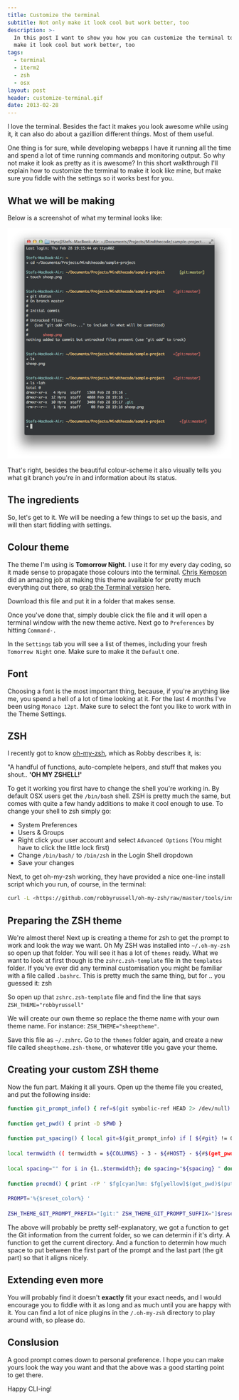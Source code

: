 ```yaml
---
title: Customize the terminal
subtitle: Not only make it look cool but work better, too
description: >-
  In this post I want to show you how you can customize the terminal to not only
  make it look cool but work better, too
tags:
  - terminal
  - iterm2
  - zsh
  - osx
layout: post
header: customize-terminal.gif
date: 2013-02-28
---
```


I love the terminal. Besides the fact it makes you look awesome while using it, it can also do about a gazillion different things. Most of them useful.

One thing is for sure, while developing webapps I have it running all the time and spend a lot of time running commands and monitoring output. So why not make it look as pretty as it is awesome? In this short walkthrough I'll explain how to customize the terminal to make it look like mine, but make sure you fiddle with the settings so it works best for you.

## What we will be making

Below is a screenshot of what my terminal looks like:

[![Custom Terminal](/images/screenshots/custom-terminal.png "Custom Terminal")](/images/screenshots/custom-terminal.png)

That's right, besides the beautiful colour-scheme it also visually tells you what git branch you're in and information about its status.

<!-- Rectangle Ad -->
<!-- <center>
<ins class="adsbygoogle"
     style="display:inline-block;width:336px;height:280px"
     data-ad-client="ca-pub-0534492338431642"
     data-ad-slot="3199566305"></ins>
</center>
<script>
(adsbygoogle = window.adsbygoogle || []).push({});
</script> -->

## The ingredients

So, let's get to it. We will be needing a few things to set up the basis, and will then start fiddling with settings.

## Colour theme

The theme I'm using is **Tomorrow Night**. I use it for my every day coding, so it made sense to propagate those colours into the terminal. [Chris Kempson](https://github.com/chriskempson) did an amazing job at making this theme available for pretty much everything out there, so [grab the Terminal version](https://github.com/chriskempson/tomorrow-theme/blob/master/OS%20X%20Terminal/Tomorrow%20Night.terminal) here.

Download this file and put it in a folder that makes sense.

Once you've done that, simply double click the file and it will open a terminal window with the new theme active. Next go to `Preferences` by hitting `Command-.`

In the `Settings` tab you will see a list of themes, including your fresh `Tomorrow Night` one. Make sure to make it the `Default` one.

## Font

Choosing a font is the most important thing, because, if you're anything like me, you spend a hell of a lot of time looking at it. For the last 4 months I've been using `Monaco 12pt`. Make sure to select the font you like to work with in the Theme Settings.

## ZSH

I recently got to know [oh-my-zsh](https://github.com/robbyrussell/oh-my-zsh), which as Robby describes it, is:

"A handful of functions, auto-complete helpers, and stuff that makes you shout.. **'OH MY ZSHELL!'**

To get it working you first have to change the shell you're working in. By default OSX users get the `/bin/bash` shell. ZSH is pretty much the same, but comes with quite a few handy additions to make it cool enough to use. To change your shell to zsh simply go:

- System Preferences
- Users & Groups
- Right click your user account and select `Advanced Options` (You might have to click the little lock first)
- Change `/bin/bash/` to `/bin/zsh` in the Login Shell dropdown
- Save your changes

Next, to get oh-my-zsh working, they have provided a nice one-line install script which you run, of course, in the terminal:

``` bash
curl -L <https://github.com/robbyrussell/oh-my-zsh/raw/master/tools/install.sh> | sh
```

## Preparing the ZSH theme

We're almost there! Next up is creating a theme for zsh to get the prompt to work and look the way we want. Oh My ZSH was installed into `~/.oh-my-zsh` so open up that folder. You will see it has a lot of `themes` ready. What we want to look at first though is the `zshrc.zsh-template` file in the `templates` folder. If you've ever did any terminal customisation you might be familiar with a file called `.bashrc`. This is pretty much the same thing, but for .. you guessed it: zsh

So open up that `zshrc.zsh-template` file and find the line that says `ZSH_THEME="robbyrussell"`

We will create our own theme so replace the theme name with your own theme name. For instance: `ZSH_THEME="sheeptheme"`.

Save this file as `~/.zshrc`. Go to the `themes` folder again, and create a new file called `sheeptheme.zsh-theme`, or whatever title you gave your theme.

## Creating your custom ZSH theme

Now the fun part. Making it all yours. Open up the theme file you created, and put the following inside:

``` bash
function git_prompt_info() { ref=$(git symbolic-ref HEAD 2> /dev/null) || return echo "$(parse_git_dirty)$ZSH_THEME_GIT_PROMPT_PREFIX$(current_branch)$ZSH_THEME_GIT_PROMPT_SUFFIX" }

function get_pwd() { print -D $PWD }

function put_spacing() { local git=$(git_prompt_info) if [ ${#git} != 0 ]; then ((git=${#git} - 10)) else git=0 fi

local termwidth (( termwidth = ${COLUMNS} - 3 - ${#HOST} - ${#$(get_pwd)} - ${bat} - ${git} ))

local spacing="" for i in {1..$termwidth}; do spacing="${spacing} " done echo $spacing }

function precmd() { print -rP ' $fg[cyan]%m: $fg[yellow]$(get_pwd)$(put_spacing)$(git_prompt_info)' }

PROMPT='%{$reset_color%} '

ZSH_THEME_GIT_PROMPT_PREFIX="[git:" ZSH_THEME_GIT_PROMPT_SUFFIX="]$reset_color" ZSH_THEME_GIT_PROMPT_DIRTY="$fg[red]+" ZSH_THEME_GIT_PROMPT_CLEAN="$fg[green]"
```

The above will probably be pretty self-explanatory, we got a function to get the Git information from the current folder, so we can determin if it's dirty. A function to get the current directory. And a function to determin how much space to put between the first part of the prompt and the last part (the git part) so that it aligns nicely.

## Extending even more

You will probably find it doesn't **exactly** fit your exact needs, and I would encourage you to fiddle with it as long and as much until you are happy with it. You can find a lot of nice plugins in the `/.oh-my-zsh` directory to play around with, so please do.

## Conslusion

A good prompt comes down to personal preference. I hope you can make yours look the way you want and that the above was a good starting point to get there.

Happy CLI-ing!

